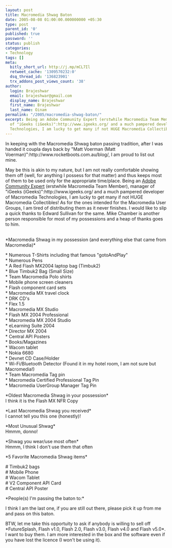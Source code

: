 ```yaml
---
layout: post
title: Macromedia Shwag Baton
date: 2005-08-08 01:00:00.000000000 +05:30
type: post
parent_id: '0'
published: true
password: ''
status: publish
categories:
- Technology
tags: []
meta:
  bitly_short_url: http://j.mp/mCL7Il
  retweet_cache: '1309570232:0'
  dsq_thread_id: '136823901'
  trx_addons_post_views_count: '38'
author:
  login: Brajeshwar
  email: brajeshwar@gmail.com
  display_name: Brajeshwar
  first_name: Brajeshwar
  last_name: Oinam
permalink: "/2005/macromedia-shwag-baton/"
excerpt: Being an Adobe Community Expert (erstwhile Macromedia Team Member), manager
  of "iGeeks (iGeeks)":http://www.igeeks.org/ and a much pampered developer of Macromedia
  Technologies, I am lucky to get many if not HUGE Macromedia Collectibles!
---
```

<p>In keeping with the Macromedia Shwag baton passing tradition, after I was handed it coupla days back by "Matt Voerman (Matt Voerman)":http://www.rocketboots.com.au/blog/, I am proud to list out mine.</p>
<p>May be this is akin to my nature, but I am not really comfortable showing them off (well, for anything I possess for that matter) and thus keeps most of them to be used only for the appropriate time/place. Being an <a href="http://www.adobe.com/communities/experts/">Adobe Community Expert</a> (erstwhile Macromedia Team Member), manager of "iGeeks (iGeeks)":http://www.igeeks.org/ and a much pampered developer of Macromedia Technologies, I am lucky to get many if not HUGE Macromedia Collectibles! As for the ones intended for the Macromedia User Groups, I am tired of distributing them as it never finishes. I would like to slip a quick thanks to Edward Sullivan for the same. Mike Chamber is another person responsible for most of my possessions and a heap of thanks goes to him.</p>
<p><br />
*Macromedia Shwag in my possession (and everything else that came from Macromedia)*</p>
<p>* Numerous T-Shirts including that famous "gotoAndPlay"<br />
* Numerous Pens<br />
* A Red Flash MX2004 laptop bag (Timbuk2)<br />
* Blue Timbuk2 Bag (Small Size)<br />
* Team Macromedia Polo shirts<br />
* Mobile phone screen cleaners<br />
* Flash component card sets<br />
* Macromedia MX travel clock<br />
* DRK CD's<br />
* Flex 1.5<br />
* Macromedia MX Studio<br />
* Flash MX 2004 Professional<br />
* Macromedia MX 2004 Studio<br />
* eLearning Suite 2004<br />
* Director MX 2004<br />
* Central API Posters<br />
* Books/Magazines<br />
* Wacom tablet<br />
* Nokia 6680<br />
* Devnet CD Case/Holder<br />
* Wi-Fi/Bluetooth Detector (Found it in my hotel room, I am not sure but Macromedia!)<br />
* Team Macromedia Tag pin<br />
* Macromedia Certified Professional Tag Pin<br />
* Macromedia UserGroup Manager Tag Pin</p>
<p>*Oldest Macromedia Shwag in your possession*<br />
I think it is the Flash MX NFR Copy</p>
<p>*Last Macromedia Shwag you received*<br />
I cannot tell you this one (honestly)!</p>
<p>*Most Unusual Shwag*<br />
Hmmm, donno!</p>
<p>*Shwag you wear/use most often*<br />
Hmmm, I think I don't use them that often</p>
<p>*5 Favorite Macromedia Shwag items*</p>
<p># Timbuk2 bags<br />
# Mobile Phone<br />
# Wacom Tablet<br />
# V2 Component API Card<br />
# Central API Poster</p>
<p>*People(s) I'm passing the baton to:*</p>
<p>I think I am the last one, if you are still out there, please pick it up from me and pass on this baton.</p>
<p>BTW, let me take this opportuity to ask if anybody is willing to sell off *FutureSplash, Flash v1.0, Flash 2.0, Flash v3.0, Flash v4.0 and Flash v5.0*. I want to buy them. I am more interested in the box and the software even if you have lost the licence (I won't be using it).</p>
